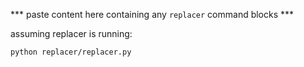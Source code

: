 *** paste content here containing any `replacer` command blocks ***


assuming replacer is running:

```
python replacer/replacer.py
```
